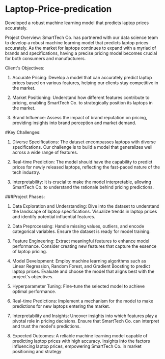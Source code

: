 # Laptop-Price-predication
Developed  a robust machine learning model that predicts laptop prices accurately.


Project Overview:
SmartTech Co. has partnered with our data science team to develop a robust machine learning model that predicts laptop prices accurately.
As the market for laptops continues to expand with a myriad of brands and specifications, having a precise pricing model becomes crucial for both consumers and manufacturers.



Client's Objectives:

1) Accurate Pricing: Develop a model that can accurately predict laptop prices based on various features, helping our clients stay competitive in the market.

2) Market Positioning: Understand how different features contribute to pricing, enabling SmartTech Co. to strategically position its laptops in the market.

3) Brand Influence: Assess the impact of brand reputation on pricing, providing insights into brand perception and market demand.



#Key Challenges:
1) Diverse Specifications: The dataset encompasses laptops with diverse specifications. Our challenge is to build a model that generalizes well across a wide range of features.

2) Real-time Prediction: The model should have the capability to predict prices for newly released laptops, reflecting the fast-paced nature of the tech industry.

3) Interpretability: It is crucial to make the model interpretable, allowing SmartTech Co. to understand the rationale behind pricing predictions.



###Project Phases:
1) Data Exploration and Understanding:
        Dive into the dataset to understand the landscape of laptop specifications.
        Visualize trends in laptop prices and identify potential influential features.

2) Data Preprocessing:
         Handle missing values, outliers, and encode categorical variables.
         Ensure the dataset is ready for model training.

3) Feature Engineering:
         Extract meaningful features to enhance model performance.
         Consider creating new features that capture the essence of laptop pricing.

4) Model Development:
         Employ machine learning algorithms such as Linear Regression, Random Forest, and Gradient Boosting to predict laptop prices.
         Evaluate and choose the model that aligns best with the project's objectives.

5) Hyperparameter Tuning:
          Fine-tune the selected model to achieve optimal performance.

6) Real-time Predictions:
        Implement a mechanism for the model to make predictions for new laptops entering the market.

7) Interpretability and Insights:
        Uncover insights into which features play a pivotal role in pricing decisions.
        Ensure that SmartTech Co. can interpret and trust the model's predictions.


8) Expected Outcomes:
       A reliable machine learning model capable of predicting laptop prices with high accuracy.
       Insights into the factors influencing laptop prices, empowering SmartTech Co. in market positioning and strategy
  
